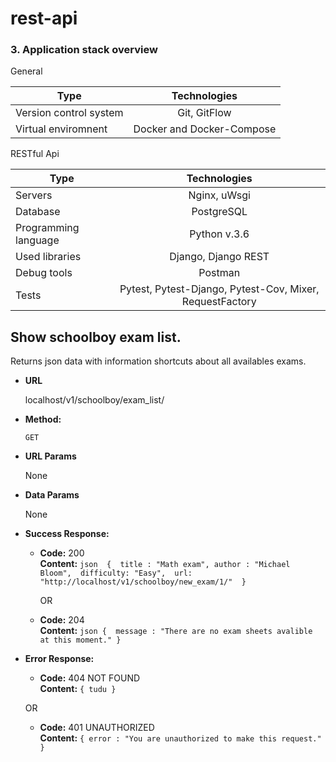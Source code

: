 # rest-api









### 3. Application stack overview

General

| Type        | Technologies           |
| ------------- |:-------------:|
| Version control system  | Git, GitFlow |
| Virtual enviromnent | Docker and Docker-Compose |

RESTful Api

| Type        | Technologies           |
| ------------- |:-------------:|
| Servers | Nginx, uWsgi |
| Database | PostgreSQL |
| Programming language | Python v.3.6 |
| Used libraries | Django, Django REST |
| Debug tools | Postman |
| Tests | Pytest, Pytest-Django, Pytest-Cov, Mixer, RequestFactory |




**Show schoolboy exam list.**
----
  Returns json data with information shortcuts about all availables exams.

* **URL**

  localhost/v1/schoolboy/exam_list/

* **Method:**

  `GET`
  
*  **URL Params**

   None

* **Data Params**

  None

* **Success Response:**

  * **Code:** 200 <br />
    **Content:** ```json 
                    { 
                      title : "Math exam",
                      author : "Michael Bloom", 
                      difficulty: "Easy", 
                      url: "http://localhost/v1/schoolboy/new_exam/1/" 
                    }
                ```

    OR
    
  * **Code:** 204 <br />
    **Content:** ```json
                    { 
                      message : "There are no exam sheets avalible at this moment."
                    }
                ```
 
* **Error Response:**

  * **Code:** 404 NOT FOUND <br />
    **Content:** `{ tudu }`

  OR

  * **Code:** 401 UNAUTHORIZED <br />
    **Content:** `{ error : "You are unauthorized to make this request." }`